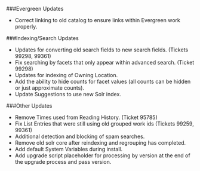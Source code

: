 ###Evergreen Updates
- Correct linking to old catalog to ensure links within Evergreen work properly.  

###Indexing/Search Updates
- Updates for converting old search fields to new search fields. (Tickets 99298, 99361)
- Fix searching by facets that only appear within advanced search. (Ticket 99298)
- Updates for indexing of Owning Location. 
- Add the ability to hide counts for facet values (all counts can be hidden or just approximate counts).
- Update Suggestions to use new Solr index.

###Other Updates
- Remove Times used from Reading History. (Ticket 95785) 
- Fix List Entries that were still using old grouped work ids (Tickets 99259, 99361)
- Additional detection and blocking of spam searches. 
- Remove old solr core after reindexing and regrouping has completed.
- Add default System Variables during install.
- Add upgrade script placeholder for processing by version at the end of the upgrade process and pass version. 